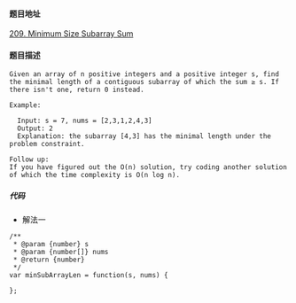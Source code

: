 #### 题目地址
[209. Minimum Size Subarray Sum](https://leetcode.com/problems/minimum-size-subarray-sum/)
#### 题目描述
```
Given an array of n positive integers and a positive integer s, find the minimal length of a contiguous subarray of which the sum ≥ s. If there isn't one, return 0 instead.

Example: 

  Input: s = 7, nums = [2,3,1,2,4,3]
  Output: 2
  Explanation: the subarray [4,3] has the minimal length under the problem constraint.

Follow up:
If you have figured out the O(n) solution, try coding another solution of which the time complexity is O(n log n). 
```

##### 代码

- 解法一
```
/**
 * @param {number} s
 * @param {number[]} nums
 * @return {number}
 */
var minSubArrayLen = function(s, nums) {
    
};
```

